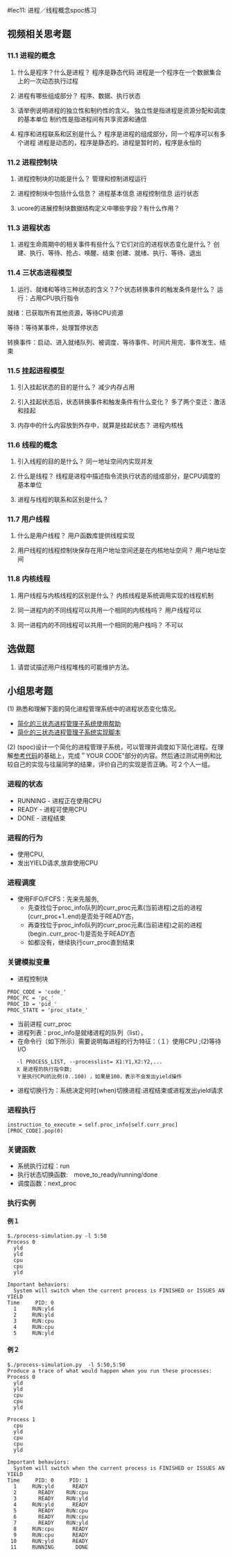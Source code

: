 #lec11: 进程／线程概念spoc练习

## 视频相关思考题

### 11.1 进程的概念

1. 什么是程序？什么是进程？
程序是静态代码
进程是一个程序在一个数据集合上的一次动态执行过程

2. 进程有哪些组成部分？
程序、数据、执行状态

3. 请举例说明进程的独立性和制约性的含义。
独立性是指进程是资源分配和调度的基本单位
制约性是指进程间有共享资源和通信

4. 程序和进程联系和区别是什么？
程序是进程的组成部分，同一个程序可以有多个进程
进程是动态的，程序是静态的。进程是暂时的，程序是永恒的

### 11.2 进程控制块

1. 进程控制块的功能是什么？
管理和控制进程运行

2. 进程控制块中包括什么信息？
进程基本信息
进程控制信息
运行状态

3. ucore的进展控制块数据结构定义中哪些字段？有什么作用？


### 11.3 进程状态

1. 进程生命周期中的相关事件有些什么？它们对应的进程状态变化是什么？
创建、执行、等待、抢占、唤醒、结束
创建、就绪、执行、等待、退出

### 11.4 三状态进程模型

1. 运行、就绪和等待三种状态的含义？7个状态转换事件的触发条件是什么？
运行：占用CPU执行指令

就绪：已获取所有其他资源，等待CPU资源

等待：等待某事件，处理暂停状态

转换事件：启动、进入就绪队列、被调度、等待事件、时间片用完、事件发生、结束

### 11.5 挂起进程模型

1. 引入挂起状态的目的是什么？
减少内存占用

2. 引入挂起状态后，状态转换事件和触发条件有什么变化？
多了两个变迁：激活和挂起

3. 内存中的什么内容放到外存中，就算是挂起状态？
进程内核栈

### 11.6 线程的概念

1. 引入线程的目的是什么？
同一地址空间内实现并发

2. 什么是线程？
线程是进程中描述指令流执行状态的组成部分，是CPU调度的基本单位

3. 进程与线程的联系和区别是什么？

### 11.7 用户线程

1. 什么是用户线程？
用户函数库提供线程实现

2. 用户线程的线程控制块保存在用户地址空间还是在内核地址空间？
用户地址空间

### 11.8 内核线程

1. 用户线程与内核线程的区别是什么？
内核线程是系统调用实现的线程机制

2. 同一进程内的不同线程可以共用一个相同的内核栈吗？
用户线程可以

3. 同一进程内的不同线程可以共用一个相同的用户栈吗？
不可以

## 选做题
1. 请尝试描述用户线程堆栈的可能维护方法。

## 小组思考题
(1) 熟悉和理解下面的简化进程管理系统中的进程状态变化情况。
 - [简化的三状态进程管理子系统使用帮助](https://github.com/chyyuu/os_tutorial_lab/blob/master/ostep/ostep7-process-run.md)
 - [简化的三状态进程管理子系统实现脚本](https://github.com/chyyuu/os_tutorial_lab/blob/master/ostep/ostep7-process-run.py)

(2) (spoc)设计一个简化的进程管理子系统，可以管理并调度如下简化进程。在理解[参考代码](https://github.com/chyyuu/ucore_lab/blob/master/related_info/lab4/process-concept-homework.py)的基础上，完成＂YOUR CODE"部分的内容。然后通过测试用例和比较自己的实现与往届同学的结果，评价自己的实现是否正确。可２个人一组。

### 进程的状态

 - RUNNING - 进程正在使用CPU
 - READY   - 进程可使用CPU
 - DONE    - 进程结束

### 进程的行为
 - 使用CPU,
 - 发出YIELD请求,放弃使用CPU


### 进程调度
 - 使用FIFO/FCFS：先来先服务,
   - 先查找位于proc_info队列的curr_proc元素(当前进程)之后的进程(curr_proc+1..end)是否处于READY态，
   - 再查找位于proc_info队列的curr_proc元素(当前进程)之前的进程(begin..curr_proc-1)是否处于READY态
   - 如都没有，继续执行curr_proc直到结束

### 关键模拟变量
 - 进程控制块
```
PROC_CODE = 'code_'
PROC_PC = 'pc_'
PROC_ID = 'pid_'
PROC_STATE = 'proc_state_'
```
 - 当前进程 curr_proc
 - 进程列表：proc_info是就绪进程的队列（list），
 - 在命令行（如下所示）需要说明每进程的行为特征：（１）使用CPU ;(2)等待I/O
```
   -l PROCESS_LIST, --processlist= X1:Y1,X2:Y2,...
   X 是进程的执行指令数;
   Ｙ是执行CPU的比例(0..100) ，如果是100，表示不会发出yield操作
```
 - 进程切换行为：系统决定何时(when)切换进程:进程结束或进程发出yield请求

### 进程执行
```
instruction_to_execute = self.proc_info[self.curr_proc][PROC_CODE].pop(0)
```

### 关键函数
 - 系统执行过程：run
 - 执行状态切换函数:　move_to_ready/running/done　
 - 调度函数：next_proc

### 执行实例

#### 例１
```
$./process-simulation.py -l 5:50
Process 0
  yld
  yld
  cpu
  cpu
  yld

Important behaviors:
  System will switch when the current process is FINISHED or ISSUES AN YIELD
Time     PID: 0
  1     RUN:yld
  2     RUN:yld
  3     RUN:cpu
  4     RUN:cpu
  5     RUN:yld

```


#### 例２
```
$./process-simulation.py  -l 5:50,5:50
Produce a trace of what would happen when you run these processes:
Process 0
  yld
  yld
  cpu
  cpu
  yld

Process 1
  cpu
  yld
  cpu
  cpu
  yld

Important behaviors:
  System will switch when the current process is FINISHED or ISSUES AN YIELD
Time     PID: 0     PID: 1
  1     RUN:yld      READY
  2       READY    RUN:cpu
  3       READY    RUN:yld
  4     RUN:yld      READY
  5       READY    RUN:cpu
  6       READY    RUN:cpu
  7       READY    RUN:yld
  8     RUN:cpu      READY
  9     RUN:cpu      READY
 10     RUN:yld      READY
 11     RUNNING       DONE
```

